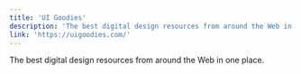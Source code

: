 ```yaml
---
title: 'UI Goodies'
description: 'The best digital design resources from around the Web in one place.'
link: 'https://uigoodies.com/'
---
```

The best digital design resources from around the Web in one place.
